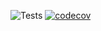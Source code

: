 ![Tests](https://github.com/kuldeep27396/testcases/actions/workflows/python-app.yml/badge.svg)
[![codecov](https://codecov.io/gh/kuldeep27396/kuldeep27396/branch/main/graph/badge.svg)](https://codecov.io/gh/kuldeep27396/testcases)
